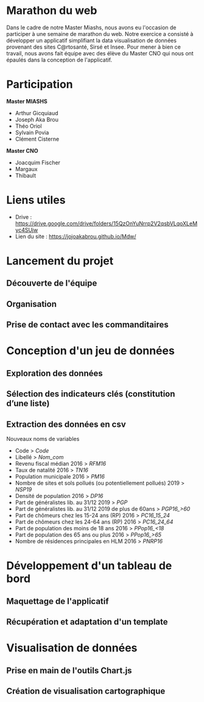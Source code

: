 # Marathon du web

Dans le cadre de notre Master Miashs, nous avons eu l'occasion de participer à une semaine de marathon du web. Notre exercice a consisté à développer un applicatif simplifiant la data visualisation de données provenant des sites C@rtosanté, Sirsé et Insee. Pour mener à bien ce travail, nous avons fait équipe avec des élève du Master CNO qui nous ont épaulés dans la conception de l'applicatif.

# Participation

<b>Master MIASHS</b>

  - Arthur Gicquiaud
  - Joseph Aka Brou
  - Théo Oriol
  - Sylvain Povia
  - Clément Cisterne
  
 <b> Master CNO</b>
  - Joacquim Fischer
  - Margaux
  - Thibault
# Liens utiles
  - Drive : https://drive.google.com/drive/folders/15QzOnYuNrrp2V2qsbVLqoXLeMyc4SUjw
  - Lien du site : https://jojoakabrou.github.io/Mdw/

# Lancement du projet
## Découverte de l'équipe
  
## Organisation

## Prise de contact avec les commanditaires 

# Conception d'un jeu de données

## Exploration des données

## Sélection des indicateurs clés (constitution d’une liste)

## Extraction des données en csv
Nouveaux noms de variables
  - Code > *Code*
  - Libellé > *Nom_com*
  - Revenu fiscal médian 2016 > *RFM16*
  - Taux de natalité 2016 > *TN16*
  - Population municipale 2016 > *PM16*
  - Nombre de sites et sols pollués (ou potentiellement pollués) 2019 > *NSP19*
  - Densité de population 2016 > *DP16*
  - Part de généralistes lib. au 31/12 2019 > *PGP*
  - Part de généralistes lib. au 31/12 2019 de plus de 60ans > *PGP16_>60*
  - Part de chômeurs chez les 15-24 ans (RP) 2016 > *PC16_15_24*
  - Part de chômeurs chez les 24-64 ans (RP) 2016 > *PC16_24_64*
  - Part de population des moins de 18 ans 2016 > *PPop16_<18*
  - Part de population des 65 ans ou plus 2016 > *PPop16_>65*
  - Nombre de résidences principales en HLM 2016 > *PNRP16*



  
# Développement d'un tableau de bord
## Maquettage de l'applicatif
## Récupération et adaptation d'un template
  
# Visualisation de données 
## Prise en main de l'outils Chart.js
## Création de visualisation cartographique
